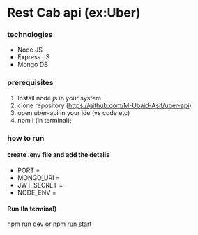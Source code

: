 # Rest Cab api (ex:Uber)

### technologies

- Node JS
- Express JS
- Mongo DB

### prerequisites

1. Install node js in your system
2. clone repository (https://github.com/M-Ubaid-Asif/uber-api)
3. open uber-api in your ide (vs code etc)
4. npm i (in terminal);

### how to run

#### create .env file and add the details

- PORT =
- MONGO_URI =
- JWT_SECRET =
- NODE_ENV =

#### Run (In terminal)

npm run dev or npm run start
